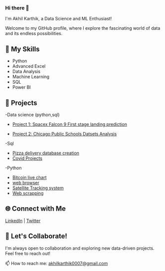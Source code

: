 ### Hi there 👋

I'm Akhil Karthik, a Data Science and ML Enthusiast!

Welcome to my GitHub profile, where I explore the fascinating world of data and its endless possibilities.

## 🔧 My Skills

- Python
- Advanced Excel
- Data Analysis
- Machine Learning
- SQL
- Power BI

## 🚀 Projects
-Data science (python,sql)
- [Project 1: Spacex Falcon 9 First stage landing prediction](https://github.com/akhilkarthik/SpaceX-Falcon-9-first-stage-Landing-Prediction)
  
- [Project 2: Chicago Public Schools Datsets Analysis](https://github.com/akhilkarthik/Analyzing-a-real-world-data-set-with-SQL-and-Python)

-Sql

- [Pizza delivery database creation](https://github.com/akhilkarthik/pizza_delivery_database/tree/main)
- [Covid Projects](https://github.com/akhilkarthik/Covid_Project)

-Python
- [Bitcoin live chart](https://github.com/akhilkarthik/bitcoin_Live_chart)
- [web browser](https://github.com/akhilkarthik/Web_browser)
- [Satellite Tracking system](https://github.com/akhilkarthik/Satellite_tracking)
- [Web scrapping](https://github.com/akhilkarthik/web_scrapping)

## 🌐 Connect with Me

[LinkedIn](https://www.linkedin.com/in/akhilkarthikk/) | [Twitter](https://twitter.com/home)


## 👥 Let's Collaborate!

I'm always open to collaboration and exploring new data-driven projects. Feel free to reach out!


📫 How to reach me: akhilkarthik0007@gmail.com

